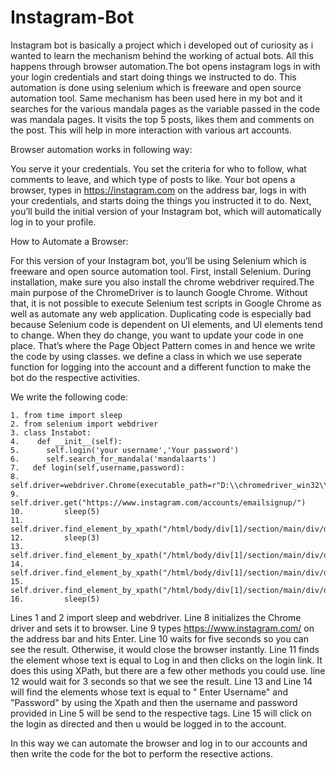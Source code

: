 # Instagram-Bot
Instagram bot is basically a project which i developed out of curiosity as i wanted to learn the mechanism behind the working of actual bots. All this happens through browser automation.The bot opens instagram logs in with your login credentials  and start doing things we instructed to do. This automation is done using  selenium which is freeware and open source automation tool. Same mechanism has been used here in my bot and it searches for the various mandala pages as the variable passed in the code was mandala pages. It visits the top 5 posts, likes them and comments on the post. This will help in more interaction with various art accounts.

Browser automation works in following way:

You serve it your credentials.
You set the criteria for who to follow, what comments to leave, and which type of posts to like.
Your bot opens a browser, types in https://instagram.com on the address bar, logs in with your credentials, and starts doing the things you instructed it to do.
Next, you’ll build the initial version of your Instagram bot, which will automatically log in to your profile.

How to Automate a Browser:

For this version of your Instagram bot, you’ll be using Selenium which is freeware and open source automation tool.
First, install Selenium. During installation, make sure you also install the chrome webdriver required.The main purpose of the ChromeDriver is to launch Google Chrome. Without that, it is not possible to execute Selenium test scripts in Google Chrome as well as automate any web application. 
Duplicating code is especially bad  because Selenium code is dependent on UI elements, and UI elements tend to change. When they do change, you want to update your code in one place. That’s where the Page Object Pattern comes in and hence we write the code by using classes. we define a class in which we use seperate function for logging into the account and a different function to make the bot do the respective activities.

We write the following code:

    1. from time import sleep
    2. from selenium import webdriver
    3. class Instabot:
    4.	  def __init__(self):
    5.    	self.login('your username','Your password')
    6.    	self.search_for_mandala('mandalaarts')     
    7.   def login(self,username,password):
    8.          self.driver=webdriver.Chrome(executable_path=r"D:\\chromedriver_win32\\chromedriver.exe")
    9.          self.driver.get("https://www.instagram.com/accounts/emailsignup/")
    10.         sleep(5)
    11.         self.driver.find_element_by_xpath("/html/body/div[1]/section/main/div/div/div[2]/p/a").click()
    12.         sleep(3)
    13.         self.driver.find_element_by_xpath("/html/body/div[1]/section/main/div/div/div[1]/div/form/div/div[1]/div/label/input").send_keys(username)
    14.         self.driver.find_element_by_xpath("/html/body/div[1]/section/main/div/div/div[1]/div/form/div/div[2]/div/label/input").send_keys(password)
    15.         self.driver.find_element_by_xpath("/html/body/div[1]/section/main/div/div/div[1]/div/form/div/div[3]").click()
    16.         sleep(5)
	 
Lines 1 and 2 import sleep and webdriver.
Line 8 initializes the Chrome driver and sets it to browser.
Line 9 types https://www.instagram.com/ on the address bar and hits Enter.
Line 10 waits for five seconds so you can see the result. Otherwise, it would close the browser instantly.
Line 11 finds the element <a> whose text is equal to Log in and then clicks on the login link. It does this using XPath, but there are a few other methods you could use.
line 12 would wait for 3 seconds so that we see the result.
Line 13 and Line 14 will find the elements <a> whose text is equal to " Enter Username" and "Password" by using the Xpath and then the username and password  provided in Line 5 will be send to the respective tags.
Line 15 will click on the login as directed and then u would be logged in to the account.
  
In this way we can automate the browser and log in to our accounts and then write the code for the bot to perform the resective actions.
  
